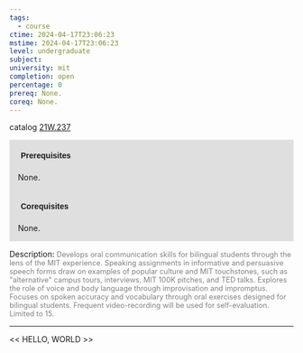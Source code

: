 ```yaml
---
tags:
  - course
ctime: 2024-04-17T23:06:23
mstime: 2024-04-17T23:06:23
level: undergraduate
subject: 
university: mit
completion: open
percentage: 0
prereq: None.
coreq: None.
---
```


catalog [21W.237](http://student.mit.edu/catalog/m21Wa.html#21W.237)

<span style="display: block; padding: 15px; background-color: rgb(100, 100, 100, 0.2);"><font id="m_prereq2668_0" style="display: block; font-family: Arial, sans-serif; font-weight: bold; padding: 5px">Prerequisites</font><br><span id="prereq2668_0">None.</span></span>
<span style="display: block; padding: 15px; background-color: rgb(100, 100, 100, 0.2);"><font id="m_coreq2668_0" style="display: block; font-family: Arial, sans-serif; font-weight: bold; padding: 5px">Corequisites</font><br><span id="coreq2668_0">None.</span></span>

<font style="">Description:</font>
<font style="color: grey; font-size: 0.8rem;">Develops oral communication skills for bilingual students through the lens of the MIT experience. Speaking assignments in informative and persuasive speech forms draw on examples of popular culture and MIT touchstones, such as "alternative" campus tours, interviews, MIT 100K pitches, and TED talks. Explores the role of voice and body language through improvisation and impromptus. Focuses on spoken accuracy and vocabulary through oral exercises designed for bilingual students. Frequent video-recording will be used for self-evaluation. Limited to 15.</font>



---

<< HELLO, WORLD >>
